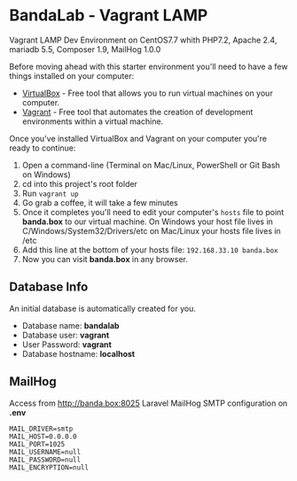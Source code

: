 # BandaLab - Vagrant LAMP
Vagrant LAMP Dev Environment on CentOS7.7 whith PHP7.2, Apache 2.4, mariadb 5.5, Composer 1.9, MailHog 1.0.0 

Before moving ahead with this starter environment you'll need to have a few things installed on your computer:
* [VirtualBox](https://www.virtualbox.org/) - Free tool that allows you to run virtual machines on your computer.
* [Vagrant](https://www.vagrantup.com/) - Free tool that automates the creation of development environments within a virtual machine.

Once you've installed VirtualBox and Vagrant on your computer you're ready to continue:
1. Open a command-line (Terminal on Mac/Linux, PowerShell or Git Bash on Windows)
2. cd into this project's root folder
3. Run `vagrant up`
4. Go grab a coffee, it will take a few minutes
5. Once it completes you'll need to edit your computer's `hosts` file to point **banda.box** to our virtual machine. On Windows your host file lives in C/Windows/System32/Drivers/etc on Mac/Linux your hosts file lives in /etc
6. Add this line at the bottom of your hosts file: `192.168.33.10 banda.box`
7. Now you can visit **banda.box** in any browser.

## Database Info
An initial database is automatically created for you.

- Database name: **bandalab**
- Database user: **vagrant**
- User Password: **vagrant**
- Database hostname: **localhost**

## MailHog 
Access from http://banda.box:8025
Laravel MailHog SMTP configuration on **.env**
```
MAIL_DRIVER=smtp
MAIL_HOST=0.0.0.0
MAIL_PORT=1025
MAIL_USERNAME=null
MAIL_PASSWORD=null
MAIL_ENCRYPTION=null
```